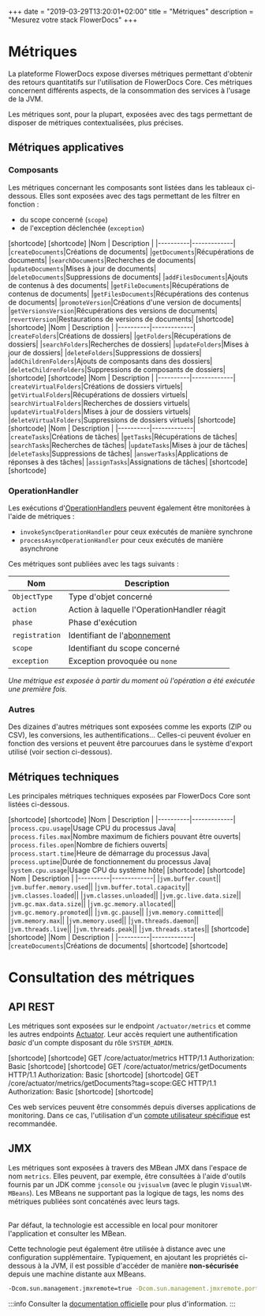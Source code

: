 +++
date = "2019-03-29T13:20:01+02:00"
title = "Métriques"
description = "Mesurez votre stack FlowerDocs"
+++

# Métriques 

La plateforme FlowerDocs expose diverses métriques permettant d'obtenir des retours quantitatifs sur l'utilisation de FlowerDocs Core. Ces métriques concernent différents aspects, de la consommation des services à l'usage de la JVM.


Les métriques sont, pour la plupart, exposées avec des tags permettant de disposer de métriques contextualisées, plus précises.

## Métriques applicatives

### Composants

Les métriques concernant les composants sont listées dans les tableaux ci-dessous. Elles sont exposées avec des tags permettant de les filtrer en fonction : 

* du scope concerné (`scope`)
* de l'exception déclenchée (`exception`)

[shortcode]
[shortcode]
|Nom | Description |
|----------|-------------|
|`createDocuments`|Créations de documents|
|`getDocuments`|Récupérations de documents|
|`searchDocuments`|Recherches de documents|
|`updateDocuments`|Mises à jour de documents|
|`deleteDocuments`|Suppressions de documents|
|`addFilesDocuments`|Ajouts de contenus à des documents|
|`getFileDocuments`|Récupérations de contenus de documents|
|`getFilesDocuments`|Récupérations des contenus de documents|
|`promoteVersion`|Créations d'une version de documents|
|`getVersionsVersion`|Récupérations des versions de documents|
|`revertVersion`|Restaurations de versions de documents|
[shortcode]
[shortcode]
|Nom | Description |
|----------|-------------|
|`createFolders`|Créations de dossiers|
|`getFolders`|Récupérations de dossiers|
|`searchFolders`|Recherches de dossiers|
|`updateFolders`|Mises à jour de dossiers|
|`deleteFolders`|Suppressions de dossiers|
|`addChildrenFolders`|Ajouts de composants dans des dossiers|
|`deleteChildrenFolders`|Suppressions de composants de dossiers|
[shortcode]
[shortcode]
|Nom | Description |
|----------|-------------|
|`createVirtualFolders`|Créations de dossiers virtuels|
|`getVirtualFolders`|Récupérations de dossiers virtuels|
|`searchVirtualFolders`|Recherches de dossiers virtuels|
|`updateVirtualFolders`|Mises à jour de dossiers virtuels|
|`deleteVirtualFolders`|Suppressions de dossiers virtuels|
[shortcode]
[shortcode]
|Nom | Description |
|----------|-------------|
|`createTasks`|Créations de tâches|
|`getTasks`|Récupérations de tâches|
|`searchTasks`|Recherches de tâches|
|`updateTasks`|Mises à jour de tâches|
|`deleteTasks`|Suppressions de tâches|
|`answerTasks`|Applications de réponses à des tâches|
|`assignTasks`|Assignations de tâches|
[shortcode]
[shortcode]

### OperationHandler

Les exécutions d'[OperationHandlers](broken-link.md) peuvent également être monitorées à l'aide de métriques : 

* `invokeSyncOperationHandler` pour ceux exécutés de manière synchrone
* `processAsyncOperationHandler` pour ceux exécutés de manière asynchrone

Ces métriques sont publiées avec les tags suivants : 

|Nom | Description |
|----------|-------------|
|`ObjectType`|Type d'objet concerné|
|`action`|Action à laquelle l'OperationHandler réagit|
|`phase`|Phase d'exécution|
|`registration`|Identifiant de l'[abonnement](broken-link.md)|
|`scope`|Identifiant du scope concerné|
|`exception`|Exception provoquée ou `none`|


*Une métrique est exposée à partir du moment où l'opération a été exécutée une première fois.*

### Autres 

Des dizaines d'autres métriques sont exposées comme les exports (ZIP ou CSV), les conversions, les authentifications...
Celles-ci peuvent évoluer en fonction des versions et peuvent être parcourues dans le système d'export utilisé (voir section ci-dessous).

## Métriques techniques

Les principales métriques techniques exposées par FlowerDocs Core sont listées ci-dessous.

[shortcode]
[shortcode]
|Nom | Description |
|----------|-------------|
|`process.cpu.usage`|Usage CPU du processus Java|
|`process.files.max`|Nombre maximum de fichiers pouvant être ouverts|
|`process.files.open`|Nombre de fichiers ouverts|
|`process.start.time`|Heure de démarrage du processus Java|
|`process.uptime`|Durée de fonctionnement du processus Java|
|`system.cpu.usage`|Usage CPU du système hôte|
[shortcode]
[shortcode]
|Nom | Description |
|----------|-------------|
|`jvm.buffer.count`||
|`jvm.buffer.memory.used`||
|`jvm.buffer.total.capacity`||
|`jvm.classes.loaded`||
|`jvm.classes.unloaded`||
|`jvm.gc.live.data.size`||
|`jvm.gc.max.data.size`||
|`jvm.gc.memory.allocated`||
|`jvm.gc.memory.promoted`||
|`jvm.gc.pause`||
|`jvm.memory.committed`||
|`jvm.memory.max`||
|`jvm.memory.used`||
|`jvm.threads.daemon`||
|`jvm.threads.live`||
|`jvm.threads.peak`||
|`jvm.threads.states`||
[shortcode]
[shortcode]
|Nom | Description |
|----------|-------------|
|`createDocuments`|Créations de documents|
[shortcode]
[shortcode]


# Consultation des métriques

## API REST

Les métriques sont exposées sur le endpoint `/actuator/metrics` et comme les autres endpoints [Actuator](broken-link.md).
Leur accès requiert une authentification *basic* d'un compte disposant du rôle `SYSTEM_ADMIN`.

[shortcode]
[shortcode]
GET /core/actuator/metrics HTTP/1.1
Authorization: Basic <basic authorization>
[shortcode]
[shortcode]
GET /core/actuator/metrics/getDocuments HTTP/1.1
Authorization: Basic <basic authorization>
[shortcode]
[shortcode]
GET /core/actuator/metrics/getDocuments?tag=scope:GEC HTTP/1.1
Authorization: Basic <basic authorization>
[shortcode]
[shortcode]


Ces web services peuvent être consommés depuis diverses applications de monitoring. Dans ce cas, l'utilisation d'un [compte utilisateur spécifique](broken-link.md) est recommandée.

## JMX

Les métriques sont exposées à travers des MBean JMX dans l'espace de nom `metrics`. Elles peuvent, par exemple, être consultées à l'aide d'outils fournis par un JDK comme `jconsole` ou `jvisualvm` (avec le plugin `VisualVM-MBeans`).
Les MBeans ne supportant pas la logique de tags, les noms des métriques publiées sont concaténés avec leurs tags.

<br/>
Par défaut, la technologie est accessible en local pour monitorer l'application et consulter les MBean.

Cette technologie peut également être utilisée à distance avec une configuration supplémentaire. Typiquement, en ajoutant les propriétés ci-dessous à la JVM, il est possible d'accéder de manière **non-sécurisée** depuis une machine distante aux MBeans.


```bash
-Dcom.sun.management.jmxremote=true -Dcom.sun.management.jmxremote.port=6001 -Dcom.sun.management.jmxremote.authenticate=false -Dcom.sun.management.jmxremote.ssl=false -Dcom.sun.management.jmxremote.rmi.port=6001 
```
:::info
Consulter la [documentation officielle](https://docs.oracle.com/en/java/javase/11/management/monitoring-and-management-using-jmx-technology.html) pour plus d'information.
:::